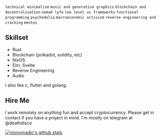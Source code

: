 `technical minimalism` `music and generative graphics` `blockchain and decentralisation` `nomad lyfe` `low level ui frameworks` `functional programming` `psychedelia` `macroeconomic activism` `reverse engineering and cracking` `mentos`

## Skillset
- Rust
- Blockchain (polkadot, solidity, etc)
- NixOS
- Elm, Svelte
- Reverse Engineering
- Audio

I also like c, flutter and golang.

## Hire Me
I work remotely on anything fun and accept cryptocurrency. Please get in contact if you have a project in mind. I'm mostly on telegram at @deathdisco

[![monomadic's github stats](https://github-readme-stats.vercel.app/api?username=monomadic&theme=graywhite)](https://github.com/anuraghazra/github-readme-stats)

